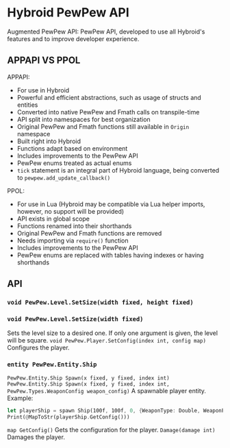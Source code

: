 # Hybroid PewPew API

Augmented PewPew API: PewPew API, developed to use all Hybroid's features and to improve developer experience.

## APPAPI VS PPOL

APPAPI:

- For use in Hybroid
- Powerful and efficient abstractions, such as usage of structs and entities
- Converted into native PewPew and Fmath calls on transpile-time
- API split into namespaces for best organization
- Original PewPew and Fmath functions still available in `Origin` namespace
- Built right into Hybroid
- Functions adapt based on environment
- Includes improvements to the PewPew API
- PewPew enums treated as actual enums
- `tick` statement is an integral part of Hybroid language, being converted to `pewpew.add_update_callback()`

PPOL:

- For use in Lua (Hybroid may be compatible via Lua helper imports, however, no support will be provided)
- API exists in global scope
- Functions renamed into their shorthands
- Original PewPew and Fmath functions are removed
- Needs importing via `require()` function
- Includes improvements to the PewPew API
- PewPew enums are replaced with tables having indexes or having shorthands

## API

### `void PewPew.Level.SetSize(width fixed, height fixed)`

### `void PewPew.Level.SetSize(width fixed)`

Sets the level size to a desired one. If only one argument is given, the level will be square.
`void PewPew.Player.SetConfig(index int, config map)`
Configures the player.

### `entity PewPew.Entity.Ship`

`PewPew.Entity.Ship Spawn(x fixed, y fixed, index int)`
`PewPew.Entity.Ship Spawn(x fixed, y fixed, index int, PewPew.Types.WeaponConfig weapon_config)`
A spawnable player entity.
Example:

```rust
let playerShip = spawn Ship(100f, 100f, 0, {WeaponType: Double, WeaponFreq: Hz10})
Print(@MapToStr(playerShip.GetConfig()))
```

`map GetConfig()`
Gets the configuration for the player.
`Damage(damage int)`
Damages the player.
